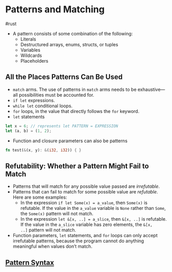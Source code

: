 # Patterns and Matching
#rust 

- A pattern consists of some combination of the following:
	- Literals
	- Destructured arrays, enums, structs, or tuples
	- Variables
	- Wildcards
	- Placeholders

## All the Places Patterns Can Be Used
- `match` arms. The use of patterns in `match` arms needs to be exhaustive—all possibilities must be accounted for.
- `if let` expressions.
- `while let` conditional loops.
- `for` loops, in the value that directly follows the `for` keyword.
- `let` statements
```rust
let x = 6; // represents let PATTERN = EXPRESSION
let (a, b) = (1, 2);
```
- Function and closure parameters can also be patterns
```rust
fn test(&(x, y): &(i32, i32)) { }
```

## Refutability: Whether a Pattern Might Fail to Match
- Patterns that will match for any possible value passed are _irrefutable_.
- Patterns that can fail to match for some possible value are _refutable_. Here are some examples:
	- In the expression `if let Some(x) = a_value`, then `Some(x)` is refutable. If the value in the `a_value` variable is `None` rather than `Some`, the `Some(x)` pattern will not match.
	- In the expression `let &[x, ..] = a_slice`, then `&[x, ..]` is refutable. If the value in the `a_slice` variable has zero elements, the `&[x, ..]` pattern will not match.
 - Function parameters, `let` statements, and `for` loops can only accept irrefutable patterns, because the program cannot do anything meaningful when values don’t match.
 
## [Pattern Syntax](https://rust-book.cs.brown.edu/ch18-03-pattern-syntax.html#pattern-syntax)